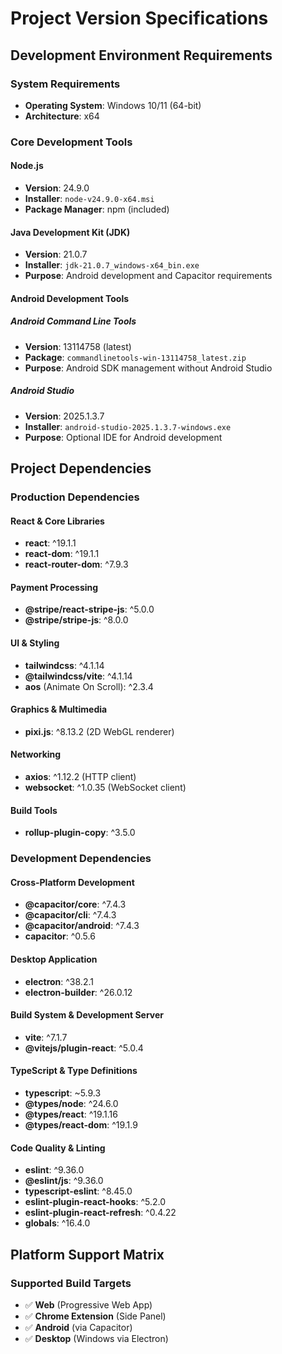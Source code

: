 # Project Version Specifications

## Development Environment Requirements

### System Requirements
- **Operating System**: Windows 10/11 (64-bit)
- **Architecture**: x64

### Core Development Tools

#### Node.js
- **Version**: 24.9.0
- **Installer**: `node-v24.9.0-x64.msi`
- **Package Manager**: npm (included)

#### Java Development Kit (JDK)
- **Version**: 21.0.7
- **Installer**: `jdk-21.0.7_windows-x64_bin.exe`
- **Purpose**: Android development and Capacitor requirements

#### Android Development Tools

##### Android Command Line Tools
- **Version**: 13114758 (latest)
- **Package**: `commandlinetools-win-13114758_latest.zip`
- **Purpose**: Android SDK management without Android Studio

##### Android Studio
- **Version**: 2025.1.3.7
- **Installer**: `android-studio-2025.1.3.7-windows.exe`
- **Purpose**: Optional IDE for Android development

## Project Dependencies

### Production Dependencies

#### React & Core Libraries
- **react**: ^19.1.1
- **react-dom**: ^19.1.1
- **react-router-dom**: ^7.9.3

#### Payment Processing
- **@stripe/react-stripe-js**: ^5.0.0
- **@stripe/stripe-js**: ^8.0.0

#### UI & Styling
- **tailwindcss**: ^4.1.14
- **@tailwindcss/vite**: ^4.1.14
- **aos** (Animate On Scroll): ^2.3.4

#### Graphics & Multimedia
- **pixi.js**: ^8.13.2 (2D WebGL renderer)

#### Networking
- **axios**: ^1.12.2 (HTTP client)
- **websocket**: ^1.0.35 (WebSocket client)

#### Build Tools
- **rollup-plugin-copy**: ^3.5.0

### Development Dependencies

#### Cross-Platform Development
- **@capacitor/core**: ^7.4.3
- **@capacitor/cli**: ^7.4.3
- **@capacitor/android**: ^7.4.3
- **capacitor**: ^0.5.6

#### Desktop Application
- **electron**: ^38.2.1
- **electron-builder**: ^26.0.12

#### Build System & Development Server
- **vite**: ^7.1.7
- **@vitejs/plugin-react**: ^5.0.4

#### TypeScript & Type Definitions
- **typescript**: ~5.9.3
- **@types/node**: ^24.6.0
- **@types/react**: ^19.1.16
- **@types/react-dom**: ^19.1.9

#### Code Quality & Linting
- **eslint**: ^9.36.0
- **@eslint/js**: ^9.36.0
- **typescript-eslint**: ^8.45.0
- **eslint-plugin-react-hooks**: ^5.2.0
- **eslint-plugin-react-refresh**: ^0.4.22
- **globals**: ^16.4.0

## Platform Support Matrix

### Supported Build Targets
- ✅ **Web** (Progressive Web App)
- ✅ **Chrome Extension** (Side Panel)
- ✅ **Android** (via Capacitor)
- ✅ **Desktop** (Windows via Electron)
